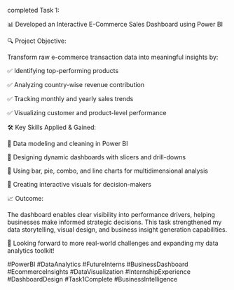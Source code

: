 completed Task 1:

📊 Developed an Interactive E-Commerce Sales Dashboard using Power BI

🔍 Project Objective:

Transform raw e-commerce transaction data into meaningful insights by:

✅ Identifying top-performing products

✅ Analyzing country-wise revenue contribution

✅ Tracking monthly and yearly sales trends

✅ Visualizing customer and product-level performance

🛠️ Key Skills Applied & Gained:

🔹 Data modeling and cleaning in Power BI

🔹 Designing dynamic dashboards with slicers and drill-downs

🔹 Using bar, pie, combo, and line charts for multidimensional analysis

🔹 Creating interactive visuals for decision-makers

📈 Outcome:

The dashboard enables clear visibility into performance drivers, helping businesses make informed strategic decisions. This task strengthened my data storytelling, visual design, and business 
insight generation capabilities.

💪 Looking forward to more real-world challenges and expanding my data analytics toolkit!

#PowerBI #DataAnalytics #FutureInterns #BusinessDashboard #EcommerceInsights #DataVisualization #InternshipExperience #DashboardDesign #Task1Complete #BusinessIntelligence

